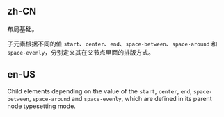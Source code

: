 ## zh-CN

布局基础。

子元素根据不同的值 `start`、`center`、`end`、`space-between`、`space-around` 和 `space-evenly`，分别定义其在父节点里面的排版方式。

## en-US

Child elements depending on the value of the `start`, `center`, `end`, `space-between`, `space-around` and `space-evenly`, which are defined in its parent node typesetting mode.

<style>
#components-grid-demo-flex [class~='ant-row'] {
  background: rgba(128, 128, 128, 0.08);
}
</style>
